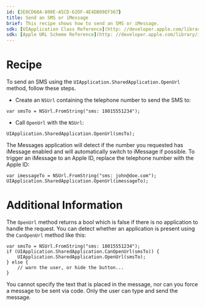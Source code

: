 ```yaml
---
id: {3E0CD68A-800E-A5CD-62DF-4E4DB09EF367}  
title: Send an SMS or iMessage  
brief: This recipe shows how to send an SMS or iMessage.  
sdk: [UIApplication Class Reference](http: //developer.apple.com/library/ios/#DOCUMENTATION/UIKit/Reference/UIApplication_Class/Reference/Reference.html)  
sdk: [Apple URL Scheme Reference](http: //developer.apple.com/library/ios/#featuredarticles/iPhoneURLScheme_Reference/Introduction/Introduction.html)  
---
```


<a name="Recipe" class="injected"></a>


# Recipe

To send an SMS using the `UIApplication.SharedApplication.OpenUrl` method,
follow these steps.

-  Create an `NSUrl` containing the telephone number to send the SMS to: 


```
var smsTo = NSUrl.FromString("sms: 18015551234");
```

-  Call `OpenUrl` with the `NSUrl`: 


```
UIApplication.SharedApplication.OpenUrl(smsTo);
```

The Messages application will detect if the number you requested has iMessage
enabled and will automatically switch to iMessage if possible. To trigger an
iMessage to an Apple ID, replace the telephone number with the Apple ID: 

```
var imessageTo = NSUrl.FromString("sms: john@doe.com");
UIApplication.SharedApplication.OpenUrl(imessageTo);
```

 <a name="Additional_Information" class="injected"></a>


# Additional Information

The `OpenUrl` method returns a bool which is false if there is no application
to handle the request. You can detect whether an application is present using
the `CanOpenUrl` method like this: 

```
var smsTo = NSUrl.FromString("sms: 18015551234");
if (UIApplication.SharedApplication.CanOpenUrl(smsTo)) {
    UIApplication.SharedApplication.OpenUrl(smsTo);
} else {
    // warn the user, or hide the button...
}
```

You cannot specify the text that is placed in the message, nor can you force
a message to be sent via code. Only the user can type and send the message.